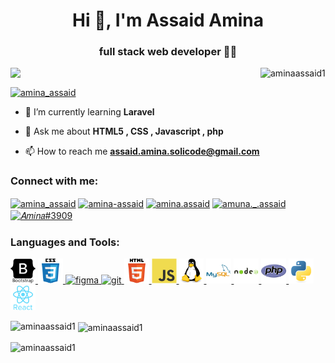 # <h1 align="center">Hi 👋, I'm Assaid Amina</h1>
<h3 align="center">full stack web developer 👩‍💻</h3>
<img align="left" width="400" src="https://i.pinimg.com/originals/e7/26/c7/e726c74ac081eed50feee1433d12c998.gif">

<p align="left"> <img src="https://komarev.com/ghpvc/?username=aminaassaid1&label=Profile%20views&color=0e75b6&style=flat" alt="aminaassaid1" /> </p>

<p align="left"> <a href="https://twitter.com/amina_assaid" target="blank"><img src="https://img.shields.io/twitter/follow/amina_assaid?logo=twitter&style=for-the-badge" alt="amina_assaid" /></a> </p>

- 🌱 I’m currently learning **Laravel**

- 💬 Ask me about **HTML5 , CSS , Javascript , php**

- 📫 How to reach me **assaid.amina.solicode@gmail.com**

<h3 align="left">Connect with me:</h3>
<p align="left">
<a href="https://twitter.com/amina_assaid" target="blank"><img align="center" src="https://raw.githubusercontent.com/rahuldkjain/github-profile-readme-generator/master/src/images/icons/Social/twitter.svg" alt="amina_assaid" height="30" width="40" /></a>
<a href="https://linkedin.com/in/amina-assaid-943989252" target="blank"><img align="center" src="https://raw.githubusercontent.com/rahuldkjain/github-profile-readme-generator/master/src/images/icons/Social/linked-in-alt.svg" alt="amina-assaid" height="30" width="40" /></a>
<a href="https://fb.com/amina.assaid.94" target="blank"><img align="center" src="https://raw.githubusercontent.com/rahuldkjain/github-profile-readme-generator/master/src/images/icons/Social/facebook.svg" alt="amina.assaid" height="30" width="40" /></a>
<a href="https://instagram.com/amuna._.assaid" target="blank"><img align="center" src="https://raw.githubusercontent.com/rahuldkjain/github-profile-readme-generator/master/src/images/icons/Social/instagram.svg" alt="amuna._.assaid" height="30" width="40" /></a>
<a href="https://discord.gg/𝐴𝑚𝑖𝑛𝑎#3909" target="blank"><img align="center" src="https://raw.githubusercontent.com/rahuldkjain/github-profile-readme-generator/master/src/images/icons/Social/discord.svg" alt="𝐴𝑚𝑖𝑛𝑎#3909" height="30" width="40" /></a>
</p>

<h3 align="left">Languages and Tools:</h3>
<p align="left"> <a href="https://getbootstrap.com" target="_blank" rel="noreferrer"> <img src="https://raw.githubusercontent.com/devicons/devicon/master/icons/bootstrap/bootstrap-plain-wordmark.svg" alt="bootstrap" width="40" height="40"/> </a> <a href="https://www.w3schools.com/css/" target="_blank" rel="noreferrer"> <img src="https://raw.githubusercontent.com/devicons/devicon/master/icons/css3/css3-original-wordmark.svg" alt="css3" width="40" height="40"/> </a> <a href="https://www.figma.com/" target="_blank" rel="noreferrer"> <img src="https://www.vectorlogo.zone/logos/figma/figma-icon.svg" alt="figma" width="40" height="40"/> </a> <a href="https://git-scm.com/" target="_blank" rel="noreferrer"> <img src="https://www.vectorlogo.zone/logos/git-scm/git-scm-icon.svg" alt="git" width="40" height="40"/> </a> <a href="https://www.w3.org/html/" target="_blank" rel="noreferrer"> <img src="https://raw.githubusercontent.com/devicons/devicon/master/icons/html5/html5-original-wordmark.svg" alt="html5" width="40" height="40"/> </a> <a href="https://developer.mozilla.org/en-US/docs/Web/JavaScript" target="_blank" rel="noreferrer"> <img src="https://raw.githubusercontent.com/devicons/devicon/master/icons/javascript/javascript-original.svg" alt="javascript" width="40" height="40"/> </a> <a href="https://www.linux.org/" target="_blank" rel="noreferrer"> <img src="https://raw.githubusercontent.com/devicons/devicon/master/icons/linux/linux-original.svg" alt="linux" width="40" height="40"/> </a> <a href="https://www.mysql.com/" target="_blank" rel="noreferrer"> <img src="https://raw.githubusercontent.com/devicons/devicon/master/icons/mysql/mysql-original-wordmark.svg" alt="mysql" width="40" height="40"/> </a> <a href="https://nodejs.org" target="_blank" rel="noreferrer"> <img src="https://raw.githubusercontent.com/devicons/devicon/master/icons/nodejs/nodejs-original-wordmark.svg" alt="nodejs" width="40" height="40"/> </a> <a href="https://www.php.net" target="_blank" rel="noreferrer"> <img src="https://raw.githubusercontent.com/devicons/devicon/master/icons/php/php-original.svg" alt="php" width="40" height="40"/> </a> <a href="https://www.python.org" target="_blank" rel="noreferrer"> <img src="https://raw.githubusercontent.com/devicons/devicon/master/icons/python/python-original.svg" alt="python" width="40" height="40"/> </a> <a href="https://reactjs.org/" target="_blank" rel="noreferrer"> <img src="https://raw.githubusercontent.com/devicons/devicon/master/icons/react/react-original-wordmark.svg" alt="react" width="40" height="40"/> </a> </p>

<p><img align="left" src="https://github-readme-stats.vercel.app/api/top-langs?username=aminaassaid1&show_icons=true&locale=en&layout=compact" alt="aminaassaid1" /></p>

<p>&nbsp;<img align="center" src="https://github-readme-stats.vercel.app/api?username=aminaassaid1&show_icons=true&locale=en" alt="aminaassaid1" /></p>

<p><img align="center" src="https://github-readme-streak-stats.herokuapp.com/?user=aminaassaid1&" alt="aminaassaid1" /></p>
